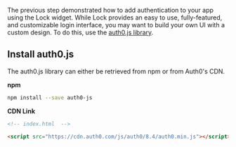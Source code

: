 The previous step demonstrated how to add authentication to your app using the Lock widget. While Lock provides an easy to use, fully-featured, and customizable login interface, you may want to build your own UI with a custom design. To do this, use the [auth0.js library](https://github.com/auth0/auth0.js).

## Install auth0.js

The auth0.js library can either be retrieved from npm or from Auth0's CDN.

**npm**

```bash
npm install --save auth0-js
```

**CDN Link**

```html
<!-- index.html  -->

<script src="https://cdn.auth0.com/js/auth0/8.4/auth0.min.js"></script>
```